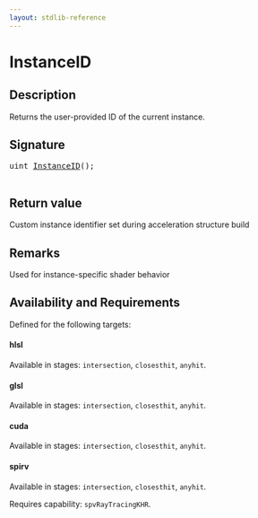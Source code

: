 ```yaml
---
layout: stdlib-reference
---
```


# InstanceID

## Description

Returns the user-provided ID of the current instance.



## Signature 

<pre>
<span class="code_keyword">uint</span> <a href="/stdlib-reference/global-decls/instanceid-089">InstanceID</a>();

</pre>

## Return value
Custom instance identifier set during acceleration structure build

## Remarks
Used for instance-specific shader behavior


## Availability and Requirements

Defined for the following targets:

#### hlsl
Available in stages: `intersection`, `closesthit`, `anyhit`.

#### glsl
Available in stages: `intersection`, `closesthit`, `anyhit`.

#### cuda
Available in stages: `intersection`, `closesthit`, `anyhit`.

#### spirv
Available in stages: `intersection`, `closesthit`, `anyhit`.

Requires capability: `spvRayTracingKHR`.


